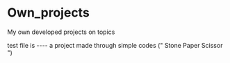 # Own_projects
My own developed projects on topics 

test file is ---- a project made through simple codes (" Stone Paper Scissor ")
